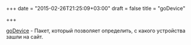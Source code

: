 +++
date = "2015-02-26T21:25:09+03:00"
draft = false
title = "goDevice"

+++

<p><a href="https://github.com/hiteshmodha/goDevice">goDevice</a>&nbsp;- Пакет, который позволяет определить, с какого устройства зашли на сайт.</p>

